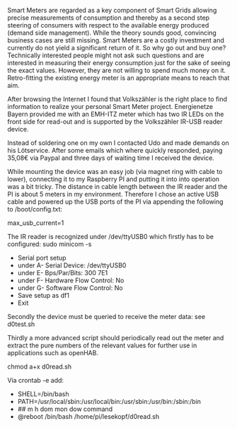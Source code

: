 Smart Meters are regarded as a key component of Smart Grids allowing precise measurements of consumption and thereby as a second step steering of consumers with respect to the available energy produced (demand side management).
While the theory sounds good, convincing business cases are still missing. Smart Meters are a costly investment and currently do not yield a significant return of it. So why go out and buy one?
Technically interested people might not ask such questions and are interested in measuring their energy consumption just for the sake of seeing the exact values. However, they are not willing to spend much money on it.
Retro-fitting the existing energy meter is an appropriate means to reach that aim.

After browsing the Internet I found that Volkszähler is the right place to find information to realize your personal Smart Meter project.
Energienetze Bayern provided me with an EMH-ITZ meter which has two IR LEDs on the front side for read-out and is supported by the Volkszähler IR-USB reader device.

Instead of soldering one on my own I contacted Udo and made demands on his Lötservice. After some emails which where quickly responded, paying 35,08€ via Paypal and three days of waiting time I received the device.

While mounting the device was an easy job (via magnet ring with cable to lower), connecting it to my Raspberry PI and putting it into into operation was a bit tricky. The distance in cable length between the IR reader and the PI is about 5 meters in my environment. Therefore I chose an active USB cable and powered up the USB ports of the PI via appending the following to /boot/config.txt:

max_usb_current=1

The IR reader is recognized under /dev/ttyUSB0 which firstly has to be configured:
sudo minicom -s
- Serial port setup
- under A- Serial Device: /dev/ttyUSB0
- under E- Bps/Par/Bits: 300 7E1
- under F- Hardware Flow Control: No
- under G- Software Flow Control: No
- Save setup as df1
- Exit

Secondly the device must be queried to receive the meter data: see d0test.sh

Thirdly a more advanced script should periodically read out the meter and extract the pure numbers of the relevant values for further use in applications such as openHAB.

chmod a+x d0read.sh

Via crontab -e add:
- SHELL=/bin/bash
- PATH=/usr/local/sbin:/usr/local/bin:/usr/sbin:/usr/bin:/sbin:/bin
- \#\# m h  dom mon dow   command
- @reboot /bin/bash /home/pi/lesekopf/d0read.sh
